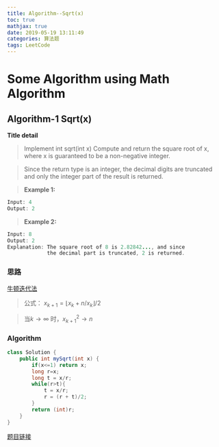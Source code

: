 ```yaml
---
title: Algorithm--Sqrt(x)
toc: true
mathjax: true
date: 2019-05-19 13:11:49
categories: 算法题
tags: LeetCode
---
```


# Some Algorithm using Math Algorithm

## **Algorithm-1 Sqrt(x)**

**Title detail**

>Implement int sqrt(int x)
>Compute and return the square root of x, where x is guaranteed to be a non-negative integer.

>Since the return type is an integer, the decimal digits are truncated and only the integer part of the result is returned.

>**Example 1:**
```Java
Input: 4
Output: 2
```
>**Example 2:**
```Java
Input: 8
Output: 2
Explanation: The square root of 8 is 2.82842..., and since 
             the decimal part is truncated, 2 is returned.
```
### **思路**

[牛顿迭代法](https://en.wikipedia.org/wiki/Integer_square_root#Using_only_integer_division)

>公式： $x_{k+1} = \lfloor {x_k +  n / {x_k}} \rfloor / 2$

>当$k \rightarrow \infty$ 时，${x_{k+1}}^2 \rightarrow  n$

### **Algorithm**

```Java
class Solution {
    public int mySqrt(int x) {
        if(x<=1) return x;
        long r=x;
        long t = x/r;
        while(r>t){
            t = x/r;
            r = (r + t)/2;
        }
        return (int)r;
    }
}
```
[题目链接](https://leetcode-cn.com/problems/sqrtx/)